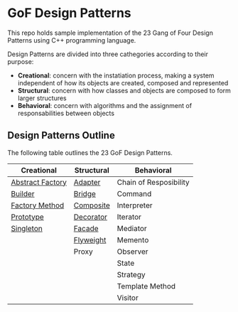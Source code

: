 # GoF Design Patterns

This repo holds sample implementation of the 23 Gang of Four Design Patterns using C++ programming language.

Design Patterns are divided into three cathegories according to their purpose:

* __Creational__: concern with the instatiation process, making a system independent of how its objects are created, composed and represented
* __Structural__: concern with how classes and objects are composed to form larger structures
* __Behavioral__: concern with algorithms and the assignment of responsabilities between objects

## Design Patterns Outline

The following table outlines the 23 GoF Design Patterns.

| Creational                                                                                                | Structural                                                                                  | Behavioral             |
| --------------------------------------------------------------------------------------------------------- | ------------------------------------------------------------------------------------------- | ---------------------- |
| [Abstract Factory](https://github.com/DocBrown85/design_patterns/tree/master/creational/abstract_factory) | [Adapter](https://github.com/DocBrown85/design_patterns/tree/master/structural/adapter)     | Chain of Resposibility |
| [Builder](https://github.com/DocBrown85/design_patterns/tree/master/creational/builder)                   | [Bridge](https://github.com/DocBrown85/design_patterns/tree/master/structural/bridge)       | Command                |
| [Factory Method](https://github.com/DocBrown85/design_patterns/tree/master/creational/factory_method)     | [Composite](https://github.com/DocBrown85/design_patterns/tree/master/structural/composite) | Interpreter            |
| [Prototype](https://github.com/DocBrown85/design_patterns/tree/master/creational/prototype)               | [Decorator](https://github.com/DocBrown85/design_patterns/tree/master/structural/decorator) | Iterator               |
| [Singleton](https://github.com/DocBrown85/design_patterns/tree/master/creational/singleton)               | [Facade](https://github.com/DocBrown85/design_patterns/tree/master/structural/facade)       | Mediator               |
|                                                                                                           | [Flyweight](https://github.com/DocBrown85/design_patterns/tree/master/structural/flyweight) | Memento                |
|                                                                                                           | Proxy                                                                                       | Observer               |
|                                                                                                           |                                                                                             | State                  |
|                                                                                                           |                                                                                             | Strategy               |
|                                                                                                           |                                                                                             | Template Method        |
|                                                                                                           |                                                                                             | Visitor                |
